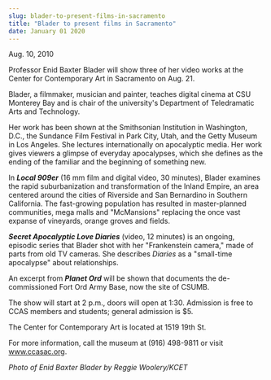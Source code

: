 ```yaml
---
slug: blader-to-present-films-in-sacramento
title: "Blader to present films in Sacramento"
date: January 01 2020
---
```


 
<p>Aug. 10, 2010</p>
<p>
  Professor Enid Baxter Blader will show three of her video works at the Center
  for Contemporary Art in Sacramento on Aug. 21.
</p>
<p>
  Blader, a filmmaker, musician and painter, teaches digital cinema at CSU
  Monterey Bay and is chair of the university's Department of Teledramatic Arts
  and Technology.
</p>
<p>
  Her work has been shown at the Smithsonian Institution in Washington, D.C.,
  the Sundance Film Festival in Park City, Utah, and the Getty Museum in Los
  Angeles. She lectures internationally on apocalyptic media. Her work gives
  viewers a glimpse of everyday apocalypses, which she defines as the ending of
  the familiar and the beginning of something new.
</p>
<p>
  In <strong><em>Local 909er</em></strong> (16 mm film and digital video, 30
  minutes), Blader examines the rapid suburbanization and transformation of the
  Inland Empire, an area centered around the cities of Riverside and San
  Bernardino in Southern California. The fast-growing population has resulted in
  master-planned communities, mega malls and "McMansions" replacing the once
  vast expanse of vineyards, orange groves and fields.
</p>
<p>
  <strong><em>Secret Apocalyptic Love Diaries</em></strong> (video, 12 minutes)
  is an ongoing, episodic series that Blader shot with her "Frankenstein
  camera," made of parts from old TV cameras. She describes <em>Diaries</em> as
  a "small-time apocalypse" about relationships.
</p>
<p>
  An excerpt from <strong><em>Planet Ord</em></strong> will be shown that
  documents the de-commissioned Fort Ord Army Base, now the site of CSUMB.
</p>
<p>
  The show will start at 2 p.m., doors will open at 1:30. Admission is free to
  CCAS members and students; general admission is $5.
</p>
<p>The Center for Contemporary Art is located at 1519 19th St.</p>
<p>
  For more information, call the museum at (916) 498-9811 or visit
  <a href="https://www.ccasac.org" title="www.ccasac.org">www.ccasac.org</a>.
</p>
<p></p>
<p><em>Photo of Enid Baxter Blader by Reggie Woolery/KCET</em></p>
<p></p>
 
